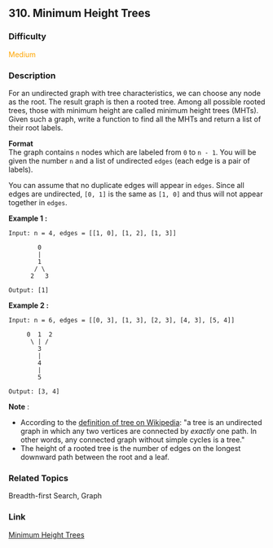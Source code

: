 ## 310. Minimum Height Trees
### Difficulty

 <font color=orange>Medium</font>

### Description

For an undirected graph with tree characteristics, we can choose any node as
the root. The result graph is then a rooted tree. Among all possible rooted
trees, those with minimum height are called minimum height trees (MHTs). Given
such a graph, write a function to find all the MHTs and return a list of their
root labels.

**Format**  
The graph contains `n` nodes which are labeled from `0` to `n - 1`. You will
be given the number `n` and a list of undirected `edges` (each edge is a pair
of labels).

You can assume that no duplicate edges will appear in `edges`. Since all edges
are undirected, `[0, 1]` is the same as `[1, 0]` and thus will not appear
together in `edges`.

**Example 1 :**
            Input: n = 4, edges = [[1, 0], [1, 2], [1, 3]]                0            |            1           / \          2   3         Output: [1]    

**Example 2 :**
            Input: n = 6, edges = [[0, 3], [1, 3], [2, 3], [4, 3], [5, 4]]             0  1  2          \ | /            3            |            4            |            5         Output: [3, 4]

**Note** :

  * According to the [definition of tree on Wikipedia](https://en.wikipedia.org/wiki/Tree_\(graph_theory\)): "a tree is an undirected graph in which any two vertices are connected by _exactly_ one path. In other words, any connected graph without simple cycles is a tree."
  * The height of a rooted tree is the number of edges on the longest downward path between the root and a leaf.


### Related Topics

Breadth-first Search, Graph


### Link
[Minimum Height Trees](https://leetcode.com/problems/minimum-height-trees)
